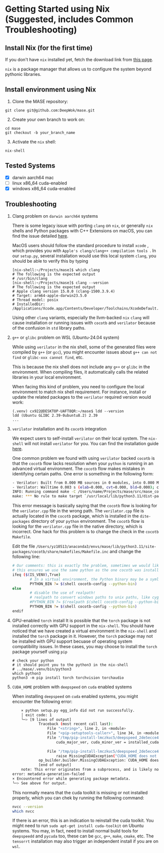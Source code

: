 # Getting Started using Nix (Suggested, includes Common Troubleshooting)

## Install Nix (for the first time)

If you don't have `nix` installed yet, fetch the download link from [this page](https://nixos.org/download/#nix-install-macos).

`nix` is a package manager that allows us to configure the system beyond pythonic libraries.

## Install environment using Nix

1. Clone the MASE repository:
```shell
git clone git@github.com:DeepWok/mase.git
```

2. Create your own branch to work on:
```shell
cd mase
git checkout -b your_branch_name
```

3. Activate the `nix` shell:
```shell
nix-shell
```


## Tested Systems

- [x] darwin aarch64 mac
- [ ] linux x86_64 cuda-enabled
- [x] windows x86_64 cuda-enabled

## Troubleshooting

1. Clang problem on `darwin aarch64` systems

	There is some legacy issue with porting `clang` on `nix`, or generally `nix` shells and Python packages with C++ Extensions on macOS, you can find the issue detailed [here](https://discourse.nixos.org/t/nix-shells-and-python-packages-with-c-extensions/26326).

	MacOS users should follow the standard procedure to install `xcode` , which provides you with `Apple's clang/clang++ compilation tools `. In our `setup.py`, several installation would use this local system `clang`, you should be able to verify this by typing

	```shell
	[nix-shell:~/Projects/mase]$ which clang
	# The following is the expected output
	# /usr/bin/clang
	[nix-shell:~/Projects/mase]$ clang --version
	# The following is the expected output
	# Apple clang version 15.0.0 (clang-1500.3.9.4)
	# Target: arm64-apple-darwin23.5.0
	# Thread model: posix
	# InstalledDir: /Applications/Xcode.app/Contents/Developer/Toolchains/XcodeDefault.xctoolchain/usr/bin
	```

	Using other `clang` variants, especially the llvm-backed `nix` `clang` will cause installation or running issues with `cocotb` and `verilator` because of the confusion in `std` library paths.

2. `g++` or `glibc` problem on WSL (Ubuntu-24.04 system)

	While using `verilator` in the nix shell, some of the generated files were compiled by `g++` (or `gcc`), you might encounter issues about `g++ can not find` or `glibc-xxx cannot find`, etc.
	
	This is because the nix shell does not include any `g++` or `glibc` in the environment. When compiling files, it automatically calls the related libraries in your local environment.

	When facing this kind of problem, you need to configure the local environment to match nix shell requirement.
	For instance, install or update the related packages to the `verilator` required version would work:

	```
	(.venv) cx922@DESKTOP-UAFT8QR:~/mase$ ldd --version 
	ldd (Ubuntu GLIBC 2.39-0ubuntu8.2) 2.39
	...

3. `verilator` installation and its `cocotb` integration

	We expect users to self-install `verilator` on their local system. The `nix-shell` will not install `verilator` for you. You can find the installation guide [here](https://verilator.org/guide/latest/install.html).

	One common problem we found with using `verilator` backed `cocotb` is that the `cocotb` flow lacks resolution when your `python` is running in an advanced virtual environment. The `cocotb` flow makes mistakes in identifying certain paths. One error is something in the following form:

	```bash
	- Verilator: Built from 0.000 MB sources in 0 modules, into 0.000 MB in 0 C++ files needing 0.000 MB
	- Verilator: Walltime 0.003 s (elab=0.000, cvt=0.000, bld=0.000); cpu 0.000 s on 8 threads
	INFO: Running command make -C /Users/name/Projects/mase/src/mase_components/activations/test/build/fixed_gelu/test_0 -f Vtop.mk in directory /Users/name/Projects/mase/src/mase_components/activations/test/build/fixed_gelu/test_0
	make: *** No rule to make target `/usr/local/lib/python3.11/dist-packages/cocotb/share/lib/verilator/verilator.cpp', needed by `verilator.o'.  Stop.
	```

	This error message is basically saying that the `cocotb` flow is looking for the `verilator.cpp` file in the wrong path. The `verilator.cpp` file is actually located in the `cocotb` package, which is installed in the `dite-packages` directory of your `python` environment. The `cocotb` flow is looking for the `verilator.cpp` file in the native directory, which is incorrect. One hack for this problem is to change the check in the `cocotb` `Makefile`.

	Edit the file `/Users/yz10513/anaconda3/envs/mase/lib/python3.11/site-packages/cocotb/share/makefiles/Makefile.inc` and change the following line:

	```bash
	# Our comments: this is exactly the problem, sometimes we would like to use 	
	# this ensures we use the same python as the one cocotb was installed into
	ifeq ($(IS_VENV),True)
			# In a virtual environment, the Python binary may be a symlink, so it should not use realpath
			PYTHON_BIN ?= $(shell cocotb-config --python-bin)
	else
			# disable the use of realpath!	
			# realpath to convert windows paths to unix paths, like cygpath -u
			#PYTHON_BIN ?= $(realpath $(shell cocotb-config --python-bin))
			PYTHON_BIN ?= $(shell cocotb-config --python-bin)
	endif
	```

4. GPU-enabled `torch` install
	It is possible that the `torch` package is not installed correctly with GPU support in the `nix-shell`. 
	You should have noticed that we have created a virtual environment in the `nix-shell` and installed the `torch` package in it. However, the `torch` package may not be installed with GPU support becuase of operating system compatibility issues. In these cases, you may choose to install the `torch` package yourself using `pip` 

	```shell
	# check your python
	# it should point you to the python3 in the nix-shell
	# ../mase/.venv/bin/python3
	which python3
	python3 -m pip install torch torchvision torchaudio
	```

  5. `CUDA_HOME` problem with `deepspeed` on `cuda` enabled systems 

		When installing `deepspeed` on `cuda` enabled systems, you might encounter the following error:	
		```bash
			× python setup.py egg_info did not run successfully.
			│ exit code: 1
			╰─> [9 lines of output]
					Traceback (most recent call last):
						File "<string>", line 2, in <module>
						File "<pip-setuptools-caller>", line 34, in <module>
						File "/tmp/pip-install-lmczkuc5/deepspeed_2de5ecce4b1e495ea5546f4a526749f4/setup.py", line 101, in <module>
							cuda_major_ver, cuda_minor_ver = installed_cuda_version()
																							^^^^^^^^^^^^^^^^^^^^^^^^
						File "/tmp/pip-install-lmczkuc5/deepspeed_2de5ecce4b1e495ea5546f4a526749f4/op_builder/builder.py", line 50, in installed_cuda_version
							raise MissingCUDAException("CUDA_HOME does not exist, unable to compile CUDA op(s)")
					op_builder.builder.MissingCUDAException: CUDA_HOME does not exist, unable to compile CUDA op(s)
					[end of output]
			note: This error originates from a subprocess, and is likely not a problem with pip.
		error: metadata-generation-failed
		× Encountered error while generating package metadata.
		╰─> See above for output.
		```

		This normally means that the cuda toolkit is missing or not installed properly, which you can chek by running the following command:
		```bash
		nvcc --version
		which nvcc
		```

		If there is an error, this is an indication to reinstall the cuda toolkit. You might need to run `sudo apt-get install cuda-toolkit` on Ubuntu systems. You may, in fact, need to install normal build tools for `deepspeedd` and `pycuda` too, these can be `gcc`, `g++`, `make`, `cmake`, etc. The `tensorrt` installation may also trigger an independent install if you are on `wsl`.

